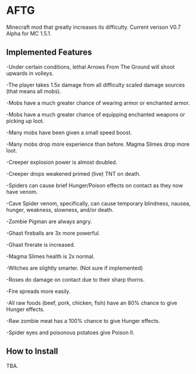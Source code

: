 AFTG 
====

Minecraft mod that greatly increases its difficulty. 
Current verison V0.7 Alpha for MC 1.5.1.

Implemented Features
---------------------
-Under certain conditions, lethal Arrows From The Ground will shoot upwards in volleys.

-The player takes 1.5x damage from all difficulty scaled damage sources (that means all mobs).

-Mobs have a much greater chance of wearing armor or enchanted armor.

-Mobs have a much greater chance of equipping enchanted weapons or picking up loot.

-Many mobs have been given a small speed boost.

-Many mobs drop more experience than before. Magma Slimes drop more loot.

-Creeper explosion power is almost doubled.

-Creeper drops weakened primed (live) TNT on death.

-Spiders can cause brief Hunger/Poison effects on contact as they now have venom.

-Cave Spider venom, specifically, can cause temporary blindness, nausea, hunger, weakness, slowness, and/or death.

-Zombie Pigman are always angry. 

-Ghast fireballs are 3x more powerful.

-Ghast firerate is increased.

-Magma Slimes health is 2x normal.

-Witches are slightly smarter. (Not sure if implemented)

-Roses do damage on contact due to their sharp thorns.

-Fire spreads more easily.

-All raw foods (beef, pork, chicken, fish) have an 80% chance to give Hunger effects.

-Raw zombie meat has a 100% chance to give Hunger effects.

-Spider eyes and poisonous potatoes give Poison II. 


How to Install
--------------
TBA.







